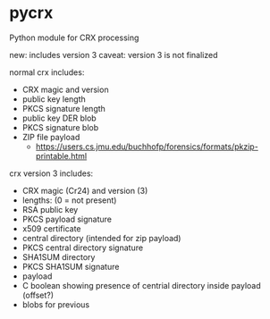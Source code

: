 pycrx
=====

Python module for CRX processing

new: includes version 3
caveat: version 3 is not finalized

normal crx includes:

- CRX magic and version
- public key length
- PKCS signature length
- public key DER blob
- PKCS signature blob
- ZIP file payload
  - https://users.cs.jmu.edu/buchhofp/forensics/formats/pkzip-printable.html

crx version 3 includes:

- CRX magic (Cr24) and version (3)
- lengths: (0 = not present)
 - RSA public key
 - PKCS payload signature
 - x509 certificate
 - central directory (intended for zip payload)
 - PKCS central directory signature
 - SHA1SUM directory
 - PKCS SHA1SUM signature
 - payload
- C boolean showing presence of centrial directory inside payload (offset?)
- blobs for previous
